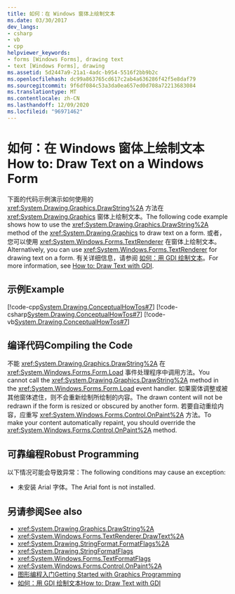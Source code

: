 ```yaml
---
title: 如何：在 Windows 窗体上绘制文本
ms.date: 03/30/2017
dev_langs:
- csharp
- vb
- cpp
helpviewer_keywords:
- forms [Windows Forms], drawing text
- text [Windows Forms], drawing
ms.assetid: 5d2447a9-21a1-4adc-b954-5516f2bb9b2c
ms.openlocfilehash: dc99a863765cd617c2ab4a636286f42f5e8daf79
ms.sourcegitcommit: 9f6df084c53a3da0ea657ed0d708a72213683084
ms.translationtype: MT
ms.contentlocale: zh-CN
ms.lasthandoff: 12/09/2020
ms.locfileid: "96971462"
---
```

# <a name="how-to-draw-text-on-a-windows-form"></a><span data-ttu-id="1916d-102">如何：在 Windows 窗体上绘制文本</span><span class="sxs-lookup"><span data-stu-id="1916d-102">How to: Draw Text on a Windows Form</span></span>
<span data-ttu-id="1916d-103">下面的代码示例演示如何使用的 <xref:System.Drawing.Graphics.DrawString%2A> 方法在 <xref:System.Drawing.Graphics> 窗体上绘制文本。</span><span class="sxs-lookup"><span data-stu-id="1916d-103">The following code example shows how to use the <xref:System.Drawing.Graphics.DrawString%2A> method of the <xref:System.Drawing.Graphics> to draw text on a form.</span></span> <span data-ttu-id="1916d-104">或者，您可以使用 <xref:System.Windows.Forms.TextRenderer> 在窗体上绘制文本。</span><span class="sxs-lookup"><span data-stu-id="1916d-104">Alternatively, you can use <xref:System.Windows.Forms.TextRenderer> for drawing text on a form.</span></span> <span data-ttu-id="1916d-105">有关详细信息，请参阅 [如何：用 GDI 绘制文本](how-to-draw-text-with-gdi.md)。</span><span class="sxs-lookup"><span data-stu-id="1916d-105">For more information, see [How to: Draw Text with GDI](how-to-draw-text-with-gdi.md).</span></span>  
  
## <a name="example"></a><span data-ttu-id="1916d-106">示例</span><span class="sxs-lookup"><span data-stu-id="1916d-106">Example</span></span>  
 [!code-cpp[System.Drawing.ConceptualHowTos#7](~/samples/snippets/cpp/VS_Snippets_Winforms/System.Drawing.ConceptualHowTos/cpp/form1.cpp#7)]
 [!code-csharp[System.Drawing.ConceptualHowTos#7](~/samples/snippets/csharp/VS_Snippets_Winforms/System.Drawing.ConceptualHowTos/CS/form1.cs#7)]
 [!code-vb[System.Drawing.ConceptualHowTos#7](~/samples/snippets/visualbasic/VS_Snippets_Winforms/System.Drawing.ConceptualHowTos/VB/form1.vb#7)]  
  
## <a name="compiling-the-code"></a><span data-ttu-id="1916d-107">编译代码</span><span class="sxs-lookup"><span data-stu-id="1916d-107">Compiling the Code</span></span>  
 <span data-ttu-id="1916d-108">不能 <xref:System.Drawing.Graphics.DrawString%2A> 在 <xref:System.Windows.Forms.Form.Load> 事件处理程序中调用方法。</span><span class="sxs-lookup"><span data-stu-id="1916d-108">You cannot call the <xref:System.Drawing.Graphics.DrawString%2A> method in the <xref:System.Windows.Forms.Form.Load> event handler.</span></span> <span data-ttu-id="1916d-109">如果窗体调整或被其他窗体遮住，则不会重新绘制所绘制的内容。</span><span class="sxs-lookup"><span data-stu-id="1916d-109">The drawn content will not be redrawn if the form is resized or obscured by another form.</span></span> <span data-ttu-id="1916d-110">若要自动重绘内容，应重写 <xref:System.Windows.Forms.Control.OnPaint%2A> 方法。</span><span class="sxs-lookup"><span data-stu-id="1916d-110">To make your content automatically repaint, you should override the <xref:System.Windows.Forms.Control.OnPaint%2A> method.</span></span>  
  
## <a name="robust-programming"></a><span data-ttu-id="1916d-111">可靠编程</span><span class="sxs-lookup"><span data-stu-id="1916d-111">Robust Programming</span></span>  
 <span data-ttu-id="1916d-112">以下情况可能会导致异常：</span><span class="sxs-lookup"><span data-stu-id="1916d-112">The following conditions may cause an exception:</span></span>  
  
- <span data-ttu-id="1916d-113">未安装 Arial 字体。</span><span class="sxs-lookup"><span data-stu-id="1916d-113">The Arial font is not installed.</span></span>  
  
## <a name="see-also"></a><span data-ttu-id="1916d-114">另请参阅</span><span class="sxs-lookup"><span data-stu-id="1916d-114">See also</span></span>

- <xref:System.Drawing.Graphics.DrawString%2A>
- <xref:System.Windows.Forms.TextRenderer.DrawText%2A>
- <xref:System.Drawing.StringFormat.FormatFlags%2A>
- <xref:System.Drawing.StringFormatFlags>
- <xref:System.Windows.Forms.TextFormatFlags>
- <xref:System.Windows.Forms.Control.OnPaint%2A>
- [<span data-ttu-id="1916d-115">图形编程入门</span><span class="sxs-lookup"><span data-stu-id="1916d-115">Getting Started with Graphics Programming</span></span>](getting-started-with-graphics-programming.md)
- [<span data-ttu-id="1916d-116">如何：用 GDI 绘制文本</span><span class="sxs-lookup"><span data-stu-id="1916d-116">How to: Draw Text with GDI</span></span>](how-to-draw-text-with-gdi.md)
